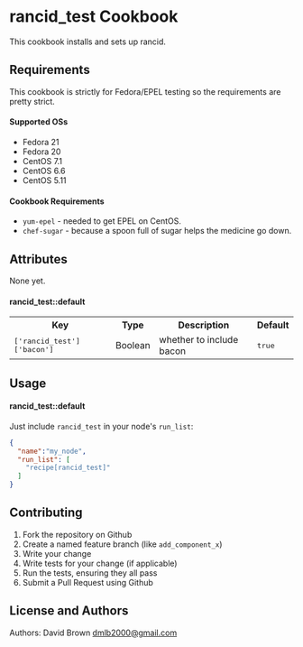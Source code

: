 rancid_test Cookbook
====================
This cookbook installs and sets up rancid.

Requirements
------------
This cookbook is strictly for Fedora/EPEL testing so the requirements are
pretty strict.

#### Supported OSs
- Fedora 21
- Fedora 20
- CentOS 7.1
- CentOS 6.6
- CentOS 5.11

#### Cookbook Requirements
- `yum-epel` - needed to get EPEL on CentOS.
- `chef-sugar` - because a spoon full of sugar helps the medicine go down.

Attributes
----------

None yet.

#### rancid_test::default
<table>
  <tr>
    <th>Key</th>
    <th>Type</th>
    <th>Description</th>
    <th>Default</th>
  </tr>
  <tr>
    <td><tt>['rancid_test']['bacon']</tt></td>
    <td>Boolean</td>
    <td>whether to include bacon</td>
    <td><tt>true</tt></td>
  </tr>
</table>

Usage
-----
#### rancid_test::default
Just include `rancid_test` in your node's `run_list`:

```json
{
  "name":"my_node",
  "run_list": [
    "recipe[rancid_test]"
  ]
}
```

Contributing
------------
1. Fork the repository on Github
2. Create a named feature branch (like `add_component_x`)
3. Write your change
4. Write tests for your change (if applicable)
5. Run the tests, ensuring they all pass
6. Submit a Pull Request using Github

License and Authors
-------------------
Authors: David Brown <dmlb2000@gmail.com>
